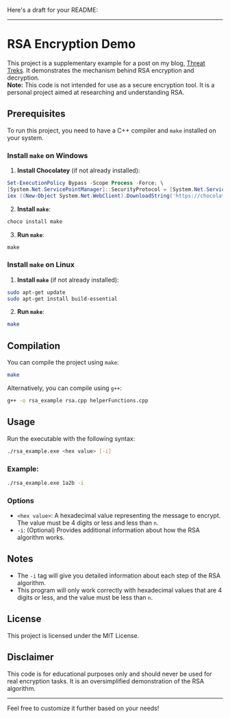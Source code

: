 Here's a draft for your README:

---

# RSA Encryption Demo

This project is a supplementary example for a post on my blog, [Threat  Treks](https://threattreks.wordpress.com/). It demonstrates the mechanism behind RSA encryption and decryption.<br>
**Note:** This code is not intended for use as a secure encryption tool. It is a personal project aimed at researching and understanding RSA.

## Prerequisites

To run this project, you need to have a C++ compiler and `make` installed on your system.

### Install `make` on Windows

1. **Install Chocolatey** (if not already installed):

```powershell
Set-ExecutionPolicy Bypass -Scope Process -Force; \
[System.Net.ServicePointManager]::SecurityProtocol = [System.Net.ServicePointManager]::SecurityProtocol -bor [System.Net.SecurityProtocolType]::Tls12; \
iex ((New-Object System.Net.WebClient).DownloadString('https://chocolatey.org/install.ps1'))
```

2. **Install `make`**:

```powershell
choco install make
```

3. **Run `make`**:

```powershell
make
```

### Install `make` on Linux

1. **Install `make`** (if not already installed):

```bash
sudo apt-get update
sudo apt-get install build-essential
```

2. **Run `make`**:

```bash
make
```

## Compilation

You can compile the project using `make`:

```bash
make
```

Alternatively, you can compile using `g++`:

```bash
g++ -o rsa_example rsa.cpp helperFunctions.cpp
```

## Usage

Run the executable with the following syntax:

```bash
./rsa_example.exe <hex value> [-i]
```

### Example:

```bash
./rsa_example.exe 1a2b -i
```

### Options

- `<hex value>`: A hexadecimal value representing the message to encrypt. The value must be 4 digits or less and less than `n`.
- `-i`: (Optional) Provides additional information about how the RSA algorithm works.

## Notes

- The `-i` tag will give you detailed information about each step of the RSA algorithm.
- This program will only work correctly with hexadecimal values that are 4 digits or less, and the value must be less than `n`.

## License

This project is licensed under the MIT License.

## Disclaimer

This code is for educational purposes only and should never be used for real encryption tasks. It is an oversimplified demonstration of the RSA algorithm.

---

Feel free to customize it further based on your needs!
